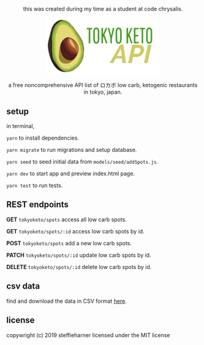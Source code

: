 <p align="center">this was created during my time as a student at code chrysalis.</p>

<p align="center"><img src="/tokyoketoapi-logo.png" width="300px"></p>

<p align="center">a free noncomprehensive API list of ロカボ low carb, ketogenic restaurants in tokyo, japan.</p>

## setup

in terminal,

`yarn` to install dependencies.

`yarn migrate` to run migrations and setup database.

`yarn seed` to seed initial data from `models/seed/addSpots.js`.

`yarn dev` to start app and preview index.html page.

`yarn test` to run tests.

## REST endpoints

**GET** `tokyoketo/spots` access all low carb spots.

**GET** `tokyoketo/spots/:id` access low carb spots by id.

**POST** `tokyoketo/spots` add a new low carb spots.

**PATCH** `tokyoketo/spots/:id` update low carb spots by id.

**DELETE** `tokyoketo/spots/:id` delete low carb spots by id.

## csv data

find and download the data in CSV format [here](https://github.com/steffieharner/tokyoketoapi/tree/master/csv).

## license

copywright (c) 2019 steffieharner
licensed under the MIT license
